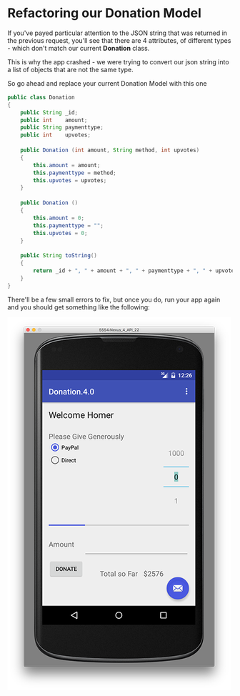 # Refactoring our Donation Model

If you've payed particular attention to the JSON string that was returned in the previous request, you'll see that there are 4 attributes, of different types - which don't match our current <b>Donation</b> class.

This is why the app crashed - we were trying to convert our json string into a list of objects that are not the same type.

So go ahead and replace your current Donation Model with this one

~~~java
public class Donation
{
    public String _id;
    public int    amount;
    public String paymenttype;
    public int    upvotes;

    public Donation (int amount, String method, int upvotes)
    {
        this.amount = amount;
        this.paymenttype = method;
        this.upvotes = upvotes;
    }

    public Donation ()
    {
        this.amount = 0;
        this.paymenttype = "";
        this.upvotes = 0;
    }

    public String toString()
    {
        return _id + ", " + amount + ", " + paymenttype + ", " + upvotes;
    }
}
~~~

There'll be a few small errors to fix, but once you do, run your app again and you should get something like the following:

![](../img/lab6s401.png)